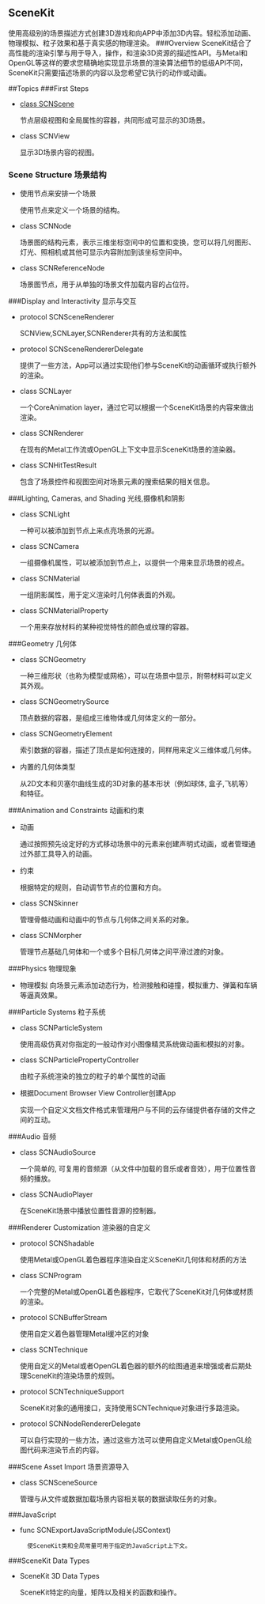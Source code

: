 ## SceneKit
使用高级别的场景描述方式创建3D游戏和向APP中添加3D内容。轻松添加动画、物理模拟、粒子效果和基于真实感的物理渲染。
###Overview
SceneKit结合了高性能的渲染引擎与用于导入，操作，和渲染3D资源的描述性API。与Metal和OpenGL等这样的要求您精确地实现显示场景的渲染算法细节的低级API不同，SceneKit只需要描述场景的内容以及您希望它执行的动作或动画。

##Topics
###First Steps
* [class SCNScene](https://github.com/Mr-Wei/SceneKitDocumentation/blob/master/SceneKit/SCNScene/SCNScene.md) 

	节点层级视图和全局属性的容器，共同形成可显示的3D场景。
* class SCNView

	显示3D场景内容的视图。

### Scene Structure 场景结构

* 使用节点来安排一个场景

	使用节点来定义一个场景的结构。

* class SCNNode
	
	场景图的结构元素，表示三维坐标空间中的位置和变换，您可以将几何图形、灯光、照相机或其他可显示内容附加到该坐标空间中。

* class SCNReferenceNode

	场景图节点，用于从单独的场景文件加载内容的占位符。
	
###Display and Interactivity 显示与交互
* protocol SCNSceneRenderer
	
	SCNView,SCNLayer,SCNRenderer共有的方法和属性

* protocol SCNSceneRendererDelegate

	提供了一些方法，App可以通过实现他们参与SceneKit的动画循环或执行额外的渲染。

* class SCNLayer
	
	一个CoreAnimation layer，通过它可以根据一个SceneKit场景的内容来做出渲染。

* class SCNRenderer

	在现有的Metal工作流或OpenGL上下文中显示SceneKit场景的渲染器。

* class SCNHitTestResult
	
	包含了场景控件和视图空间对场景元素的搜索结果的相关信息。
	
###Lighting, Cameras, and Shading 光线,摄像机和阴影
* class SCNLight
	
	一种可以被添加到节点上来点亮场景的光源。

* class SCNCamera
	
	一组摄像机属性，可以被添加到节点上，以提供一个用来显示场景的视点。

* class SCNMaterial

	一组阴影属性，用于定义渲染时几何体表面的外观。
* class SCNMaterialProperty
	
	一个用来存放材料的某种视觉特性的颜色或纹理的容器。

###Geometry 几何体
* class SCNGeometry

	一种三维形状（也称为模型或网格），可以在场景中显示，附带材料可以定义其外观。

* class SCNGeometrySource
	
	顶点数据的容器，是组成三维物体或几何体定义的一部分。

* class SCNGeometryElement

	索引数据的容器，描述了顶点是如何连接的，同样用来定义三维体或几何体。

* 内置的几何体类型
	
	从2D文本和贝塞尔曲线生成的3D对象的基本形状（例如球体, 盒子,飞机等）和特征。
	
###Animation and Constraints 动画和约束
* 动画
	
	通过按照预先设定好的方式移动场景中的元素来创建声明式动画，或者管理通过外部工具导入的动画。

* 约束
	
	根据特定的规则，自动调节节点的位置和方向。

* class SCNSkinner
	
	管理骨骼动画和动画中的节点与几何体之间关系的对象。

* class SCNMorpher
	
	管理节点基础几何体和一个或多个目标几何体之间平滑过渡的对象。
	
###Physics 物理现象
* 物理模拟
	向场景元素添加动态行为，检测接触和碰撞，模拟重力、弹簧和车辆等逼真效果。
	
###Particle Systems 粒子系统
* class SCNParticleSystem
	
	使用高级仿真对你指定的一般动作对小图像精灵系统做动画和模拟的对象。
* class SCNParticlePropertyController
	
	由粒子系统渲染的独立的粒子的单个属性的动画
	
* 根据Document Browser View Controller创建App
	
	实现一个自定义文档文件格式来管理用户与不同的云存储提供者存储的文件之间的互动。
	
###Audio 音频

* class SCNAudioSource
	
	一个简单的, 可复用的音频源（从文件中加载的音乐或者音效），用于位置性音频的播放。

* class SCNAudioPlayer
	
	在SceneKit场景中播放位置性音源的控制器。
	
###Renderer Customization 渲染器的自定义
* protocol SCNShadable

	使用Metal或OpenGL着色器程序渲染自定义SceneKit几何体和材质的方法

* class SCNProgram
	
	一个完整的Metal或OpenGL着色器程序，它取代了SceneKit对几何体或材质的渲染。

* protocol SCNBufferStream

	使用自定义着色器管理Metal缓冲区的对象

* class SCNTechnique
	
	使用自定义的Metal或者OpenGL着色器的额外的绘图通道来增强或者后期处理SceneKit的渲染场景的规则。
	
* protocol SCNTechniqueSupport
	
	SceneKit对象的通用接口，支持使用SCNTechnique对象进行多路渲染。
	
* protocol SCNNodeRendererDelegate
	
	可以自行实现的一些方法，通过这些方法可以使用自定义Metal或OpenGL绘图代码来渲染节点的内容。
	
###Scene Asset Import 场景资源导入
* class SCNSceneSource 
	
	管理与从文件或数据加载场景内容相关联的数据读取任务的对象。

###JavaScript
* func SCNExportJavaScriptModule(JSContext)

		使SceneKit类和全局常量可用于指定的JavaScript上下文。

###SceneKit Data Types
*	SceneKit 3D Data Types
	
	SceneKit特定的向量，矩阵以及相关的函数和操作。
